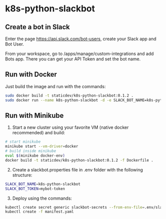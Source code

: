 # k8s-python-slackbot

## Create a bot in Slack

Enter the page https://api.slack.com/bot-users, create your Slack app and Bot User.

From your workspace, go to /apps/manage/custom-integrations and add Bots app. There you can get your API Token and set the bot name.

## Run with Docker

Just build the image and run with the commands:

```sh
sudo docker build -t staticdev/k8s-python-slackbot:0.1.2 .
sudo docker run --name k8s-python-slackbot -d -e SLACK_BOT_NAME=k8s-python-slackbot -e SLACK_BOT_TOKEN=mybot-token staticdev/k8s-python-slackbot:0.1.2
```

## Run with Minikube

1. Start a new cluster using your favorite VM (native docker recommended) and build:

```sh
# start minikube
minikube start --vm-driver=docker
# build inside minikube
eval $(minikube docker-env)
docker build -t staticdev/k8s-python-slackbot:0.1.2 -f Dockerfile .
```

2. Create a slackbot.properties file in .env folder with the following structure:

```sh
SLACK_BOT_NAME=k8s-python-slackbot
SLACK_BOT_TOKEN=mybot-token
```

3. Deploy using the commands:

```sh
kubectl create secret generic slackbot-secrets --from-env-file=.env/slackbot.properties
kubectl create -f manifest.yaml
```
